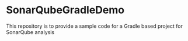 # SonarQubeGradleDemo
This repository is to provide a sample code for a Gradle based project for SonarQube analysis
